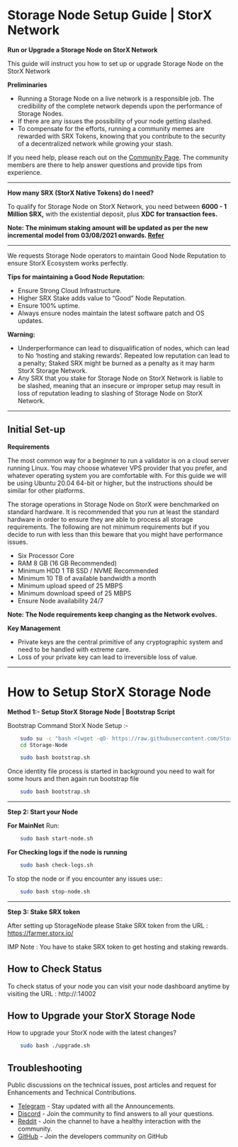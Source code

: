 # Storage Node Setup Guide | StorX Network

**Run or Upgrade a Storage Node on StorX Network**

This guide will instruct you how to set up or upgrade Storage Node on the StorX Network

**Preliminaries**
- Running a Storage Node on a live network is a responsible job. The credibility of the complete network depends upon the performance of Storage Nodes.
- If there are any issues the possibility of your node getting slashed.
- To compensate for the efforts, running a community memes are rewarded with SRX Tokens, knowing that you contribute to the security of a decentralized network while growing your stash.

If you need help, please reach out on the [Community Page](https://storx.tech/support.html). The community members are there to help answer questions and provide tips from experience.

------

**How many SRX (StorX Native Tokens) do I need?**

To qualify for Storage Node on StorX Network, you need between **6000 - 1 Million SRX,** with the existential deposit, plus **XDC for transaction fees.**

**Note: The minimum staking amount will be updated as per the new incremental model from 03/08/2021 onwards. [Refer](https://medium.com/storx-network/storx-farm-node-minimum-staking-increment-model-to-avoid-srx-token-inflation-7a343cf89401)**

-----

We requests Storage Node operators to maintain Good Node Reputation to ensure StorX Ecosystem works perfectly.

**Tips for maintaining a Good Node Reputation:**
- Ensure Strong Cloud Infrastructure.
- Higher SRX Stake adds value to “Good” Node Reputation.
- Ensure 100% uptime.
- Always ensure nodes maintain the latest software patch and OS updates.


**Warning:**

- Underperformance can lead to disqualification of nodes, which can lead to No ‘hosting and staking rewards’. Repeated low reputation can lead to a penalty; Staked SRX might be burned as a penalty as it may harm StorX Storage Network.
- Any SRX that you stake for Storage Node on StorX Network is liable to be slashed, meaning that an insecure or improper setup may result in loss of reputation leading to slashing of Storage Node on StorX Network.

-----

## Initial Set-up

**Requirements**

The most common way for a beginner to run a validator is on a cloud server running Linux. You may choose whatever VPS provider that you prefer, and whatever operating system you are comfortable with. For this guide we will be using Ubuntu 20.04 64-bit or higher, but the instructions should be similar for other platforms.

The storage operations in Storage Node on StorX were benchmarked on standard hardware. It is recommended that you run at least the standard hardware in order to ensure they are able to process all storage requirements. The following are not minimum requirements but if you decide to run with less than this beware that you might have performance issues.

- Six Processor Core
- RAM 8 GB (16 GB Recommended)
- Minimum HDD 1 TB SSD / NVME Recommended
- Minimum 10 TB of available bandwidth a month
- Minimum upload speed of 25 MBPS
- Minimum download speed of 25 MBPS
- Ensure Node availability 24/7

**Note: The Node requirements keep changing as the Network evolves.**

**Key Management**

- Private keys are the central primitive of any cryptographic system and need to be handled with extreme care.
- Loss of your private key can lead to irreversible loss of value.

---

# How to Setup StorX Storage Node

**Method 1:- Setup StorX Storage Node | Bootstrap Script**

Bootstrap Command StorX Node Setup :-
```bash
    sudo su -c "bash <(wget -qO- https://raw.githubusercontent.com/StorXNetwork/Storage-Node/main/clone_repo.sh)" root
    cd Storage-Node

    sudo bash bootstrap.sh
```

Once identity file process is started in background you need to wait for some hours and then again run bootstrap file

```bash
    sudo bash bootstrap.sh
```

------

**Step 2: Start your Node**

**For MainNet**
Run:
```bash
    sudo bash start-node.sh
```

**For Checking logs if the node is running**
```bash
    sudo bash check-logs.sh
```

To stop the node or if you encounter any issues use::

```bash
    sudo bash stop-node.sh
```
---------------------------------

**Step 3: Stake SRX token**

After setting up StorageNode please Stake SRX token from the URL : https://farmer.storx.io/

IMP Note : You have to stake SRX token to get hosting and staking rewards.

## How to Check Status
To check status of your node you can visit your node dashboard anytime by visiting the URL : http://<your-node-ip>:14002

## How to Upgrade your StorX Storage Node
How to upgrade your StorX node with the latest changes?

```bash
    sudo bash ./upgrade.sh
```

## Troubleshooting


Public discussions on the technical issues, post articles and request for Enhancements and Technical Contributions.

- [Telegram](https://t.me/StorXNetwork) - Stay updated with all the Announcements.
- [Discord](https://discord.gg/ha4Jufj2Nm) - Join the community to find answers to all your questions.
- [Reddit](https://www.reddit.com/r/StorXNetwork) - Join the channel to have a healthy interaction with the community.
- [GitHub](https://github.com/StorXNetwork) - Join the developers community on GitHub
